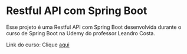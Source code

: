 # Restful API com Spring Boot

Esse projeto é uma Restful API com Spring Boot desenvolvida durante o curso de Spring Boot na Udemy do professor Leandro Costa.
        
Link do curso: Clique [aqui](https://udemy.com/course/restful-apis-do-0-a-nuvem-com-springboot-e-docker/)
